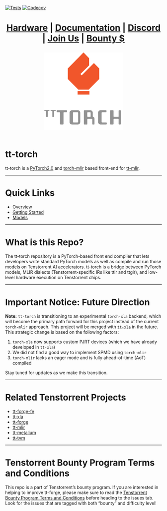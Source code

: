[![Tests][tests badge]][tests]
[![Codecov][codecov badge]][codecov]

<div align="center">

<h1>

 [Hardware](https://tenstorrent.com/cards/) | [Documentation](https://docs.tenstorrent.com/tt-torch/) | [Discord](https://discord.gg/tenstorrent) | [Join Us](https://job-boards.greenhouse.io/tenstorrent?gh_src=22e462047us) | [Bounty $](https://github.com/tenstorrent/tt-forge/issues?q=is%3Aissue%20state%3Aopen%20label%3Abounty)

</h1>
<picture>
  <img alt="tt-torch Logo" src="docs/public/images/tt-torch-logo.png" height="250">
</picture>

</div>
<br>

# tt-torch

tt-torch is a [PyTorch2.0](https://pytorch.org/get-started/pytorch-2.0/) and [torch-mlir](https://github.com/llvm/torch-mlir/) based front-end for [tt-mlir](https://github.com/tenstorrent/tt-mlir/).

-----
# Quick Links
- [Overview](https://docs.tenstorrent.com/tt-torch/overview.html)
- [Getting Started](https://docs.tenstorrent.com/tt-torch/getting_started.html)
- [Models](https://docs.tenstorrent.com/tt-torch/models/supported_models.html)

-----
# What is this Repo?

The tt-torch repository is a PyTorch-based front end compiler that lets developers write standard PyTorch models as well as compile and run those models on Tenstorrent AI accelerators. tt-torch is a bridge between PyTorch models, MLIR dialects (Tenstorrent-specific IRs like ttir and ttgir), and low-level hardware execution on Tenstorrent chips.

-----
# Important Notice: Future Direction

**Note:** `tt-torch` is transitioning to an experimental `torch-xla` backend, which will become the primary path forward for this project instead of the current `torch-mlir` approach. This project will be merged with [`tt-xla`](https://github.com/tenstorrent/tt-xla) in the future. This strategic change is based on the following factors:

1. `torch-xla` now supports custom PJRT devices (which we have already developed in `tt-xla`)
2. We did not find a good way to implement SPMD using `torch-mlir`
3. `torch-mlir` lacks an eager mode and is fully ahead-of-time (AoT) compiled

Stay tuned for updates as we make this transition.

-----
# Related Tenstorrent Projects
- [tt-forge-fe](https://github.com/tenstorrent/tt-forge-fe)
- [tt-xla](https://github.com/tenstorrent/tt-xla)
- [tt-forge](https://github.com/tenstorrent/tt-forge)
- [tt-mlir](https://github.com/tenstorrent/tt-mlir)
- [tt-metalium](https://github.com/tenstorrent/tt-metal)
- [tt-tvm](https://github.com/tenstorrent/tt-tvm)

-----
# Tenstorrent Bounty Program Terms and Conditions
This repo is a part of Tenstorrent’s bounty program. If you are interested in helping to improve tt-forge, please make sure to read the [Tenstorrent Bounty Program Terms and Conditions](https://docs.tenstorrent.com/bounty_terms.html) before heading to the issues tab. Look for the issues that are tagged with both “bounty” and difficulty level!

[codecov]: https://codecov.io/gh/tenstorrent/tt-torch
[tests]: https://github.com/tenstorrent/tt-torch/actions/workflows/on-push.yml?query=branch%3Amain
[codecov badge]: https://codecov.io/gh/tenstorrent/tt-torch/graph/badge.svg?token=XQJ3JVKIRI
[tests badge]: https://github.com/tenstorrent/tt-torch/actions/workflows/on-push.yml/badge.svg?query=branch%3Amain
